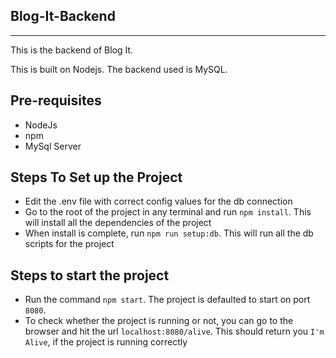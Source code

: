 Blog-It-Backend
---------------
---------------

This is the backend of Blog It.

This is built on Nodejs. The backend used is MySQL.

Pre-requisites
--------------

- NodeJs
- npm
- MySql Server


Steps To Set up the Project
---------------------------

- Edit the .env file with correct config values for the db connection
- Go to the root of the project in any terminal and run `npm install`. This will install all the dependencies of the project
- When install is complete, run `npm run setup:db`. This will run all the db scripts for the project


Steps to start the project
--------------------------

- Run the command `npm start`. The project is defaulted to start on port `8080`.
- To check whether the project is running or not, you can go to the browser and hit the url `localhost:8080/alive`. This should return you `I'm Alive`, if the project is running correctly
